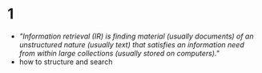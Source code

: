 # 1
- *"Information retrieval (IR) is finding material (usually documents) of
an unstructured nature (usually text) that satisfies an information need
from within large collections (usually stored on computers)."*
- how to structure and search
